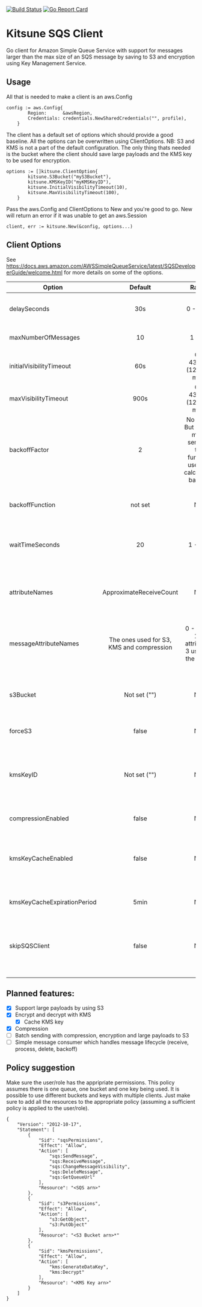 [![Build Status](https://travis-ci.org/larwef/kitsune.svg?branch=master)](https://travis-ci.org/larwef/kitsune)
[![Go Report Card](https://goreportcard.com/badge/github.com/larwef/kitsune)](https://goreportcard.com/report/github.com/larwef/kitsune)

# Kitsune SQS Client
Go client for Amazon Simple Queue Service with support for messages larger than the max size of an SQS message by saving to S3 and
encryption using Key Management Service.

## Usage
All that is needed to make a client is an aws.Config

```
config := aws.Config{
		Region:      &awsRegion,
		Credentials: credentials.NewSharedCredentials("", profile),
	}
```

The client has a default set of options which should provide a good baseline. All the options can be overwritten using
ClientOptions. NB: S3 and KMS is not a part of the default configuration. The only thing thats needed is the bucket where the
client should save large payloads and the KMS key to be used for encryption.

```
options := []kitsune.ClientOption{
		kitsune.S3Bucket("myS3Bucket"),
		kitsune.KMSKeyID("myKMSKeyID"),
		kitsune.InitialVisibilityTimeout(10),
		kitsune.MaxVisibilityTimeout(100),
	}
```

Pass the aws.Config and ClientOptions to New and you're good to go. New will return an error if it was unable to get an
aws.Session

```
client, err := kitsune.New(&config, options...)
```

## Client Options
 See https://docs.aws.amazon.com/AWSSimpleQueueService/latest/SQSDeveloperGuide/welcome.html for more details on some of the options.
 
| Option                      | Default                                   | Range                                                                         | Comment                                                                                                                                                                                                 |
| --------------------------- | :---------------------------------------: | :---------------------------------------------------------------------------: | ------------------------------------------------------------------------------------------------------------------------------------------------------------------------------------------------------- |
| delaySeconds                | 30s                                       | 0 - 900s                                                                      | Sets how many seconds a message will be unavailable before they are pollable from SQS.                                                                                                                  |
| maxNumberOfMessages         | 10                                        | 1 - 10                                                                        | Max number of messages returned when polling SQS.                                                                                                                                                       |
| initialVisibilityTimeout    | 60s                                       | 0 - 43,200 (12hours max)                                                      | Sets the minimum visibility timeout in seconds when calculating visibility timeout.                                                                                                                     |
| maxVisibilityTimeout        | 900s                                      | 0 - 43,200 (12hours max)                                                      | Sets max visibility timeout in seconds when calculating visibility timeout.                                                                                                                             |
| backoffFactor               | 2                                         | No limits. But should make sense in the function used for calculating backoff | Used when calculating visibility timeout.                                                                                                                                                               |
| backoffFunction             | not set                                   | N/A                                                                           | Function used for calculating next visibility timeout. One can implement one or use on of the provided functions.                                                                                       |
| waitTimeSeconds             | 20                                        | 1 - 20s                                                                       | Number of seconds a polling call will wait for response. Remeber to enable long polling when creating the queue.                                                                                        |
| attributeNames              | ApproximateReceiveCount                   | N/A                                                                           | Determines which (AWS specific) attributes are returned when polling SQS. ApproximateReceiveCount is used for backoff and is set by default.                                                            |
| messageAttributeNames       | The ones used for S3, KMS and compression | 0 - 7 (3 - 10) attributes. 3 used by the client.                              | Determines which (custom) attributes are returned when polling SQS. Remeber to add here if using any custom message attributes.                                                                         |
| s3Bucket                    | Not set ("")                              | N/A                                                                           | Determines which bucket payloads will be uploaded to. Remeber that sender and receiver might use different buckets. So make sure both have appropriate permissions.                                     |
| forceS3                     | false                                     | N/A                                                                           | All messages will be put to S3 regardless of size                                                                                                                                                       |
| kmsKeyID                    | Not set ("")                              | N/A                                                                           | Sets the KMS key usedfor encryption. Remember that the key used by sender and receiver is not necessarily the same. So each side needs to have permission for all keys used when sending and receiving. |
| compressionEnabled          | false                                     | N/A                                                                           | Payloads are gzip compressed.                                                                                                                                                                           |
| kmsKeyCacheEnabled          | false                                     | N/A                                                                           | If enabled keys will be kept in memory for a set duration and reused. Note that caching keys is against best practise, which is why it's disabled by default, but it can save a lot on calls to KMS.    |
| kmsKeyCacheExpirationPeriod | 5min                                      | N/A                                                                           | The duration a key in the cache will be valid if key caching is enabled                                                                                                                                 |
| skipSQSClient               | false                                     | N/A                                                                           | Used when Lambda has SQS trigger and you dont need to handle SQS communication. Dont use this if you want the Lambda to put messages on a queue (using this client).                                                    |

## Planned features:
- [x] Support large payloads by using S3
- [x] Encrypt and decrypt with KMS
    - [x] Cache KMS key
- [x] Compression
- [ ] Batch sending with compression, encryption and large payloads to S3
- [ ] Simple message consumer which handles message lifecycle (receive, process, delete, backoff)

## Policy suggestion
Make sure the user/role has the appripriate permissions. This policy assumes there is one queue, one bucket and one key being
used. It is possible to use different buckets and keys with multiple clients. Just make sure to add all the resources to the
appropriate policy (assuming a sufficient policy is applied to the user/role).

```
{
    "Version": "2012-10-17",
    "Statement": [
        {
            "Sid": "sqsPermissions",
            "Effect": "Allow",
            "Action": [
                "sqs:SendMessage",
                "sqs:ReceiveMessage",
                "sqs:ChangeMessageVisibility",
                "sqs:DeleteMessage",
                "sqs:GetQueueUrl"
            ],
            "Resource": "<SQS arn>"
        },
        {
            "Sid": "s3Permissions",
            "Effect": "Allow",
            "Action": [
                "s3:GetObject",
                "s3:PutObject"
            ],
            "Resource": "<S3 Bucket arn>*"
        },
        {
            "Sid": "kmsPermissions",
            "Effect": "Allow",
            "Action": [
                "kms:GenerateDataKey",
                "kms:Decrypt"
            ],
            "Resource": "<KMS Key arn>"
        }
    ]
}
```